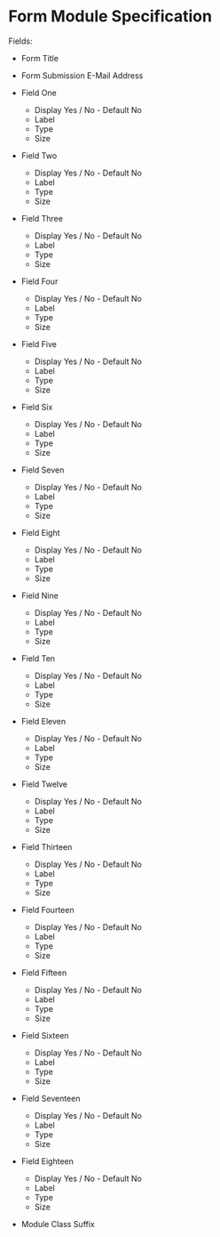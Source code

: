 # Form Module Specification

Fields:

- Form Title
- Form Submission E-Mail Address
- Field One
	- Display Yes / No - Default No
	- Label
	- Type
	- Size
- Field Two
	- Display Yes / No - Default No
	- Label
	- Type
	- Size
- Field Three
	- Display Yes / No - Default No
	- Label
	- Type
	- Size
- Field Four
	- Display Yes / No - Default No
	- Label
	- Type
	- Size
- Field Five
	- Display Yes / No - Default No
	- Label
	- Type
	- Size
- Field Six
	- Display Yes / No - Default No
	- Label
	- Type
	- Size
- Field Seven
	- Display Yes / No - Default No
	- Label
	- Type
	- Size
- Field Eight
	- Display Yes / No - Default No
	- Label
	- Type
	- Size
- Field Nine
	- Display Yes / No - Default No
	- Label
	- Type
	- Size
- Field Ten
	- Display Yes / No - Default No
	- Label
	- Type
	- Size
- Field Eleven
	- Display Yes / No - Default No
	- Label
	- Type
	- Size
- Field Twelve
	- Display Yes / No - Default No
	- Label
	- Type
	- Size
- Field Thirteen
	- Display Yes / No - Default No
	- Label
	- Type
	- Size
- Field Fourteen
	- Display Yes / No - Default No
	- Label
	- Type
	- Size
- Field Fifteen
	- Display Yes / No - Default No
	- Label
	- Type
	- Size
- Field Sixteen
	- Display Yes / No - Default No
	- Label
	- Type
	- Size
- Field Seventeen
	- Display Yes / No - Default No
	- Label
	- Type
	- Size
- Field Eighteen
	- Display Yes / No - Default No
	- Label
	- Type
	- Size

- Module Class Suffix
